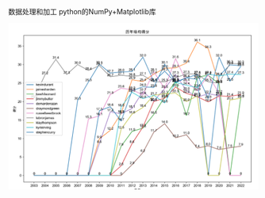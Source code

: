 数据处理和加工
python的NumPy+Matplotlib库

![](https://raw.githubusercontent.com/Kingson4Wu/data_killer/master/src/nba/career/data/场均得分折线图.png)
